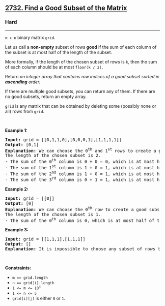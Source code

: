 <h2><a href="https://leetcode.com/problems/find-a-good-subset-of-the-matrix/">2732. Find a Good Subset of the Matrix</a></h2><h3>Hard</h3><hr><div><p> <code>m x n</code><font papago-translate="splitted"> binary matrix </font><code>grid</code><font papago-translate="splitted">.</font></p>

<p>Let us call a <strong>non-empty</strong> subset of rows <strong>good</strong> if the sum of each column of the subset is at most half of the length of the subset.</p>

<p><font papago-translate="splitted">More formally, if the length of the chosen subset of rows is </font><code>k</code><font papago-translate="splitted">, then the sum of each column should be at most </font><code>floor(k / 2)</code><font papago-translate="splitted">.</font></p>

<p>Return <em>an integer array that contains row indices of a good subset sorted in <strong>ascending</strong> order.</em></p>

<p>If there are multiple good subsets, you can return any of them. If there are no good subsets, return an empty array.</p>

<p><code>grid</code><font papago-translate="splitted"> is any matrix that can be obtained by deleting some (possibly none or all) rows from </font><code>grid</code><font papago-translate="splitted">.</font></p>

<p>&nbsp;</p>
<p><strong class="example">Example 1:</strong></p>

<pre><strong>Input:</strong> grid = [[0,1,1,0],[0,0,0,1],[1,1,1,1]]
<strong>Output:</strong> [0,1]
<strong>Explanation:</strong> We can choose the 0<sup>th</sup> and 1<sup>st</sup> rows to create a good subset of rows.
The length of the chosen subset is 2.
- The sum of the 0<sup>th</sup>&nbsp;column is 0 + 0 = 0, which is at most half of the length of the subset.
- The sum of the 1<sup>st</sup>&nbsp;column is 1 + 0 = 1, which is at most half of the length of the subset.
- The sum of the 2<sup>nd</sup>&nbsp;column is 1 + 0 = 1, which is at most half of the length of the subset.
- The sum of the 3<sup>rd</sup>&nbsp;column is 0 + 1 = 1, which is at most half of the length of the subset.
</pre>

<p><strong class="example">Example 2:</strong></p>

<pre><strong>Input:</strong> grid = [[0]]
<strong>Output:</strong> [0]
<strong>Explanation:</strong> We can choose the 0<sup>th</sup> row to create a good subset of rows.
The length of the chosen subset is 1.
- The sum of the 0<sup>th</sup>&nbsp;column is 0, which is at most half of the length of the subset.
</pre>

<p><strong class="example">Example 3:</strong></p>

<pre><strong>Input:</strong> grid = [[1,1,1],[1,1,1]]
<strong>Output:</strong> []
<strong>Explanation:</strong> It is impossible to choose any subset of rows to create a good subset.
</pre>

<p>&nbsp;</p>
<p><strong>Constraints:</strong></p>

<ul>
	<li><code>m == grid.length</code></li>
	<li><code>n == grid[i].length</code></li>
	<li><code>1 &lt;= m &lt;= 10<sup>4</sup></code></li>
	<li><code>1 &lt;= n &lt;= 5</code></li>
	<li><code>grid[i][j]</code><font papago-translate="splitted"> is either </font><code>0</code><font papago-translate="splitted"> or </font><code>1</code><font papago-translate="splitted">.</font></li>
</ul>
</div>